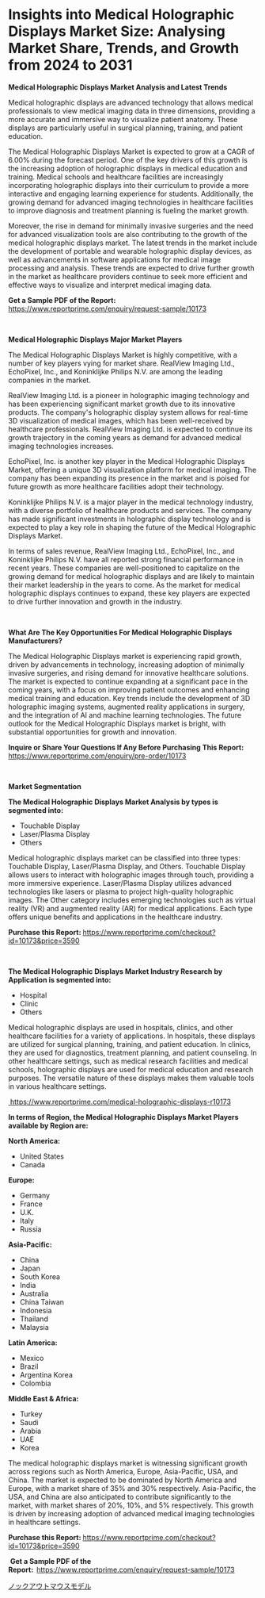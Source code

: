 <p><h1>Insights into Medical Holographic Displays Market Size: Analysing Market Share, Trends, and Growth from 2024 to 2031</h1></p><p><strong>Medical Holographic Displays Market Analysis and Latest Trends</strong></p>
<p><p>Medical holographic displays are advanced technology that allows medical professionals to view medical imaging data in three dimensions, providing a more accurate and immersive way to visualize patient anatomy. These displays are particularly useful in surgical planning, training, and patient education.</p><p>The Medical Holographic Displays Market is expected to grow at a CAGR of 6.00% during the forecast period. One of the key drivers of this growth is the increasing adoption of holographic displays in medical education and training. Medical schools and healthcare facilities are increasingly incorporating holographic displays into their curriculum to provide a more interactive and engaging learning experience for students. Additionally, the growing demand for advanced imaging technologies in healthcare facilities to improve diagnosis and treatment planning is fueling the market growth.</p><p>Moreover, the rise in demand for minimally invasive surgeries and the need for advanced visualization tools are also contributing to the growth of the medical holographic displays market. The latest trends in the market include the development of portable and wearable holographic display devices, as well as advancements in software applications for medical image processing and analysis. These trends are expected to drive further growth in the market as healthcare providers continue to seek more efficient and effective ways to visualize and interpret medical imaging data.</p></p>
<p><strong>Get a Sample PDF of the Report:&nbsp;</strong> <a href="https://www.reportprime.com/enquiry/request-sample/10173">https://www.reportprime.com/enquiry/request-sample/10173</a></p>
<p>&nbsp;</p>
<p><strong>Medical Holographic Displays Major Market Players</strong></p>
<p><p>The Medical Holographic Displays Market is highly competitive, with a number of key players vying for market share. RealView Imaging Ltd., EchoPixel, Inc., and Koninklijke Philips N.V. are among the leading companies in the market. </p><p>RealView Imaging Ltd. is a pioneer in holographic imaging technology and has been experiencing significant market growth due to its innovative products. The company's holographic display system allows for real-time 3D visualization of medical images, which has been well-received by healthcare professionals. RealView Imaging Ltd. is expected to continue its growth trajectory in the coming years as demand for advanced medical imaging technologies increases.</p><p>EchoPixel, Inc. is another key player in the Medical Holographic Displays Market, offering a unique 3D visualization platform for medical imaging. The company has been expanding its presence in the market and is poised for future growth as more healthcare facilities adopt their technology.</p><p>Koninklijke Philips N.V. is a major player in the medical technology industry, with a diverse portfolio of healthcare products and services. The company has made significant investments in holographic display technology and is expected to play a key role in shaping the future of the Medical Holographic Displays Market.</p><p>In terms of sales revenue, RealView Imaging Ltd., EchoPixel, Inc., and Koninklijke Philips N.V. have all reported strong financial performance in recent years. These companies are well-positioned to capitalize on the growing demand for medical holographic displays and are likely to maintain their market leadership in the years to come. As the market for medical holographic displays continues to expand, these key players are expected to drive further innovation and growth in the industry.</p></p>
<p>&nbsp;</p>
<p><strong>What Are The Key Opportunities For Medical Holographic Displays Manufacturers?</strong></p>
<p><p>The Medical Holographic Displays market is experiencing rapid growth, driven by advancements in technology, increasing adoption of minimally invasive surgeries, and rising demand for innovative healthcare solutions. The market is expected to continue expanding at a significant pace in the coming years, with a focus on improving patient outcomes and enhancing medical training and education. Key trends include the development of 3D holographic imaging systems, augmented reality applications in surgery, and the integration of AI and machine learning technologies. The future outlook for the Medical Holographic Displays market is bright, with substantial opportunities for growth and innovation.</p></p>
<p><strong>Inquire or Share Your Questions If Any Before Purchasing This Report:</strong> <a href="https://www.reportprime.com/enquiry/pre-order/10173">https://www.reportprime.com/enquiry/pre-order/10173</a></p>
<p>&nbsp;</p>
<p><strong>Market Segmentation</strong></p>
<p><strong>The Medical Holographic Displays Market Analysis by types is segmented into:</strong></p>
<p><ul><li>Touchable Display</li><li>Laser/Plasma Display</li><li>Others</li></ul></p>
<p><p>Medical holographic displays market can be classified into three types: Touchable Display, Laser/Plasma Display, and Others. Touchable Display allows users to interact with holographic images through touch, providing a more immersive experience. Laser/Plasma Display utilizes advanced technologies like lasers or plasma to project high-quality holographic images. The Other category includes emerging technologies such as virtual reality (VR) and augmented reality (AR) for medical applications. Each type offers unique benefits and applications in the healthcare industry.</p></p>
<p><strong>Purchase this Report:&nbsp;</strong><a href="https://www.reportprime.com/checkout?id=10173&price=3590">https://www.reportprime.com/checkout?id=10173&price=3590</a></p>
<p>&nbsp;</p>
<p><strong>The Medical Holographic Displays Market Industry Research by Application is segmented into:</strong></p>
<p><ul><li>Hospital</li><li>Clinic</li><li>Others</li></ul></p>
<p><p>Medical holographic displays are used in hospitals, clinics, and other healthcare facilities for a variety of applications. In hospitals, these displays are utilized for surgical planning, training, and patient education. In clinics, they are used for diagnostics, treatment planning, and patient counseling. In other healthcare settings, such as medical research facilities and medical schools, holographic displays are used for medical education and research purposes. The versatile nature of these displays makes them valuable tools in various healthcare settings.</p></p>
<p><a href="https://www.reportprime.com/medical-holographic-displays-r10173">&nbsp;https://www.reportprime.com/medical-holographic-displays-r10173</a></p>
<p><strong>In terms of Region, the Medical Holographic Displays Market Players available by Region are:</strong></p>
<p>
    <p> <strong> North America: </strong>
        <ul>
            <li>United States</li>
            <li>Canada</li>
        </ul>
        </p> 
    <p> <strong> Europe: </strong>
        <ul>
            <li>Germany</li>
            <li>France</li>
            <li>U.K.</li>
            <li>Italy</li>
            <li>Russia</li>
        </ul>
        </p> 
    <p> <strong> Asia-Pacific: </strong>
        <ul>
            <li>China</li>
            <li>Japan</li>
            <li>South Korea</li>
            <li>India</li>
            <li>Australia</li>
            <li>China Taiwan</li>
            <li>Indonesia</li>
            <li>Thailand</li>
            <li>Malaysia</li>
        </ul>
        </p> 
    <p> <strong> Latin America: </strong>
        <ul>
            <li>Mexico</li>
            <li>Brazil</li>
            <li>Argentina Korea</li>
            <li>Colombia</li>
        </ul>
        </p> 
    <p> <strong> Middle East & Africa: </strong>
        <ul>
            <li>Turkey</li>
            <li>Saudi</li>
            <li>Arabia</li>
            <li>UAE</li>
            <li>Korea</li>
        </ul>
    </p>
    </p>
<p><p>The medical holographic displays market is witnessing significant growth across regions such as North America, Europe, Asia-Pacific, USA, and China. The market is expected to be dominated by North America and Europe, with a market share of 35% and 30% respectively. Asia-Pacific, the USA, and China are also anticipated to contribute significantly to the market, with market shares of 20%, 10%, and 5% respectively. This growth is driven by increasing adoption of advanced medical imaging technologies in healthcare settings.</p></p>
<p><strong>Purchase this Report: </strong><a href="https://www.reportprime.com/checkout?id=10173&price=3590">https://www.reportprime.com/checkout?id=10173&price=3590</a></p>
<p>&nbsp;<strong>Get a Sample PDF of the Report:&nbsp;&nbsp;</strong><a href="https://www.reportprime.com/enquiry/request-sample/10173">https://www.reportprime.com/enquiry/request-sample/10173</a></p>
<p><strong></strong></p>
<p><p><a href="https://github.com/oqxogxyvqe90775/Market-Research-Report-List-1/blob/main/760417823932.md">ノックアウトマウスモデル</a></p></p>